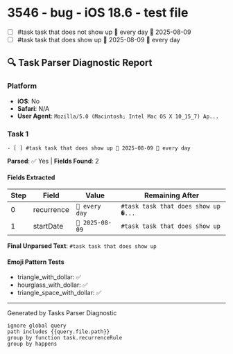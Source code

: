 # 3546 - bug - iOS 18.6 - test file

- [ ] #task task that does not show up 🔁 every day 🛫 2025-08-09
- [ ] #task task that does show up 🛫 2025-08-09 🔁 every day

## 🔍 Task Parser Diagnostic Report

### Platform

- **iOS**: No
- **Safari**: N/A
- **User Agent**: `Mozilla/5.0 (Macintosh; Intel Mac OS X 10_15_7) Ap...`

### Task 1

```text
- [ ] #task task that does show up 🛫 2025-08-09 🔁 every day
```

**Parsed**: ✅ Yes | **Fields Found**: 2

#### Fields Extracted

| Step | Field | Value | Remaining After |
|------|-------|-------|------------------|
| 0 | recurrence | `🔁 every day` | `#task task that does show up �...` |
| 1 | startDate | `🛫 2025-08-09` | `#task task that does show up` |

**Final Unparsed Text**: `#task task that does show up`

#### Emoji Pattern Tests

- triangle_with_dollar: ✅
- hourglass_with_dollar: ✅
- triangle_space_with_dollar: ✅

---
Generated by Tasks Parser Diagnostic

```tasks
ignore global query
path includes {{query.file.path}}
group by function task.recurrenceRule
group by happens
```
